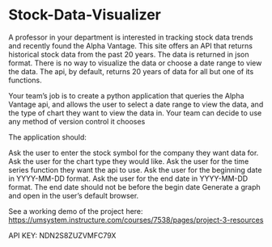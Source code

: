 # Stock-Data-Visualizer

A professor in your department is interested in tracking stock data trends and recently found the Alpha Vantage. This site offers an API that returns historical stock data from the past 20 years. The data is returned in json format. There is no way to visualize the data or choose a date range to view the data. The api, by default, returns 20 years of data for all but one of its functions.

Your team’s job is to create a python application that queries the Alpha Vantage api, and allows the user to select a date range to view the data, and the type of chart they want to view the data in. Your team can decide to use any method of version control it chooses

The application should:

Ask the user to enter the stock symbol for the company they want data for.
Ask the user for the chart type they would like.
Ask the user for the time series function they want the api to use.
Ask the user for the beginning date in YYYY-MM-DD format.
Ask the user for the end date in YYYY-MM-DD format.
The end date should not be before the begin date
Generate a graph and open in the user’s default browser.

See a working demo of the project here: https://umsystem.instructure.com/courses/7538/pages/project-3-resources

API KEY: NDN2S8ZUZVMFC79X
